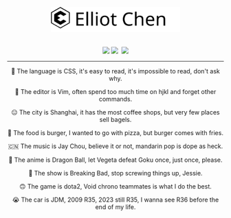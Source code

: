 <div align="center">
    <img src="https://github.com/cyfyifanchen/dotfiles-and-tools/blob/master/images/logo-title-stroke-black.svg" width="300px" >
</div>

<br />

<p align="center">
<a href="https://twitter.com/ImElliottChen"><img src="https://img.shields.io/badge/-@ImElliottChen-lightblue.svg?logo=x"></a>
<a href="https://github.com/cyfyifanchen"><img src="https://img.shields.io/badge/-cyfyifanchen-purple.svg?logo=github"></a>
<a href="https://elliottchenstudio.com">
<img src="https://img.shields.io/static/v1?label=website&color=red&message=ElliottChenStudio&color=green" alt="" /></a>
<a href="https://linkedin.com/in/cyfyifanchen"><img src="https://img.shields.io/badge/-cyfyifanchen-blue.svg?logo=linkedin"></a>

</p>

<hr />

<div align="center">

 🤔 The language is CSS, it's easy to read, it's impossible to read, don't ask why.
  
 🤨 The editor is Vim, often spend too much time on hjkl and forget other commands.

 😑 The city is Shanghai, it has the most coffee shops, but very few places sell bagels.

 🤩 The food is burger, I wanted to go with pizza, but burger comes with fries.

 🇨🇳 The music is Jay Chou, believe it or not, mandarin pop is dope as heck.

 🙏 The anime is Dragon Ball, let Vegeta defeat Goku once, just once, please.
  
 🧪 The show is Breaking Bad, stop screwing things up, Jessie.

 🙃 The game is dota2, Void chrono teammates is what I do the best.

 😭 The car is JDM, 2009 R35, 2023 still R35, I wanna see R36 before the end of my life.
</div>
